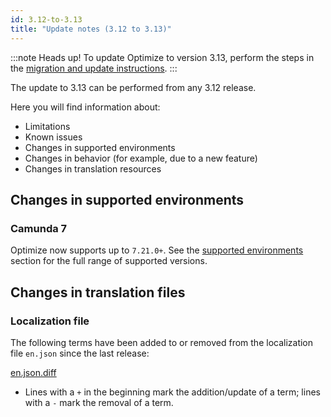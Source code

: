 ```yaml
---
id: 3.12-to-3.13
title: "Update notes (3.12 to 3.13)"
---
```


:::note Heads up!
To update Optimize to version 3.13, perform the steps in the [migration and update instructions](./instructions.md).
:::

The update to 3.13 can be performed from any 3.12 release.

Here you will find information about:

- Limitations
- Known issues
- Changes in supported environments
- Changes in behavior (for example, due to a new feature)
- Changes in translation resources

## Changes in supported environments

### Camunda 7

Optimize now supports up to `7.21.0+`.
See the [supported environments]($docs$/reference/supported-environments/#camunda-platform-7--optimize-version-matrix) section for the full range of supported versions.

## Changes in translation files

### Localization file

The following terms have been added to or removed from the localization file `en.json` since the last release:

[en.json.diff](../translation-diffs/differences_localization_312_313.diff)

- Lines with a `+` in the beginning mark the addition/update of a term; lines with a `-` mark the removal of a term.
